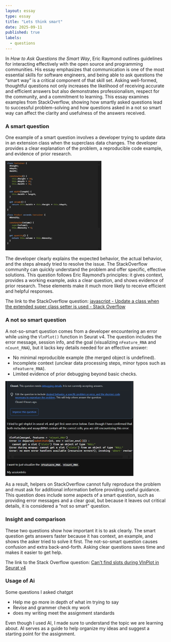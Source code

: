 ```yaml
---
layout: essay
type: essay
title: "Lets think smart"
date: 2025-09-11
published: true
labels:
  - questions
---
```


In *How to Ask Questions the Smart Way*, Eric Raymond outlines guidelines for interacting effectively with the open source and programming communities. His essay emphasizes that communication is one of the most essential skills for software engineers, and being able to ask questions the “smart way” is a critical component of that skill set. Asking well-formed, thoughtful questions not only increases the likelihood of receiving accurate and efficient answers but also demonstrates professionalism, respect for the community, and a commitment to learning. This essay examines examples from StackOverflow, showing how smartly asked questions lead to successful problem-solving and how questions asked in a not so smart way can affect the clarity and usefulness of the answers received.

### A smart question

One example of a smart question involves a developer trying to update data in an extension class when the superclass data changes. The developer provides a clear explanation of the problem, a reproducible code example, and evidence of prior research.

<img width="300px"  src="../img/igniting/Screenshot 2025-09-11 215036.png">

The developer clearly explains the expected behavior, the actual behavior, and the steps already tried to resolve the issue. The StackOverflow community can quickly understand the problem and offer specific, effective solutions. This question follows Eric Raymond’s principles: it gives context, provides a working example, asks a clear question, and shows evidence of prior research. These elements make it much more likely to receive efficient and helpful responses.

The link to the StackOverflow question: [javascript - Update a class when the extended super class setter is used - Stack Overflow](https://stackoverflow.com/questions/ask)

### A not so smart question

A not-so-smart question comes from a developer encountering an error while using the `VlnPlot()` function in Seurat v4. The question includes the error message, session info, and the goal (visualizing `nFeature_RNA` and `nCount_RNA`), but it lacks key details needed for an effective answer:
- No minimal reproducible example (the merged object is undefined).  
- Incomplete context (unclear data processing steps, minor typos such as `nFeatuere_RNA`).  
- Limited evidence of prior debugging beyond basic checks.

<img width="400px"  src="../img/igniting/Screenshot_11-9-2025_22021_stackoverflow.com.jpeg">

As a result, helpers on StackOverflow cannot fully reproduce the problem and must ask for additional information before providing useful guidance. This question does include some aspects of a smart question, such as providing error messages and a clear goal, but because it leaves out critical details, it is considered a “not so smart” question.

### Insight and comparison

These two questions show how important it is to ask clearly. The smart question gets answers faster because it has context, an example, and shows the asker tried to solve it first. The not-so-smart question causes confusion and extra back-and-forth. Asking clear questions saves time and makes it easier to get help.

The link to the Stack Overflow question: [Can't find slots during VlnPlot in Seurat v4](https://stackoverflow.com/questions/79762463/cant-find-slots-during-vlnplot-in-seurat-v4)

### Usage of Ai

Some questions I asked chatgpt
- Help me go more in depth of what im trying to say
- Revise and grammer check my work
- does my writing meet the assignment standards

Even though I used AI, I made sure to understand the topic we are learning about. AI serves as a guide to help organize my ideas and suggest a starting point for the assignment.


